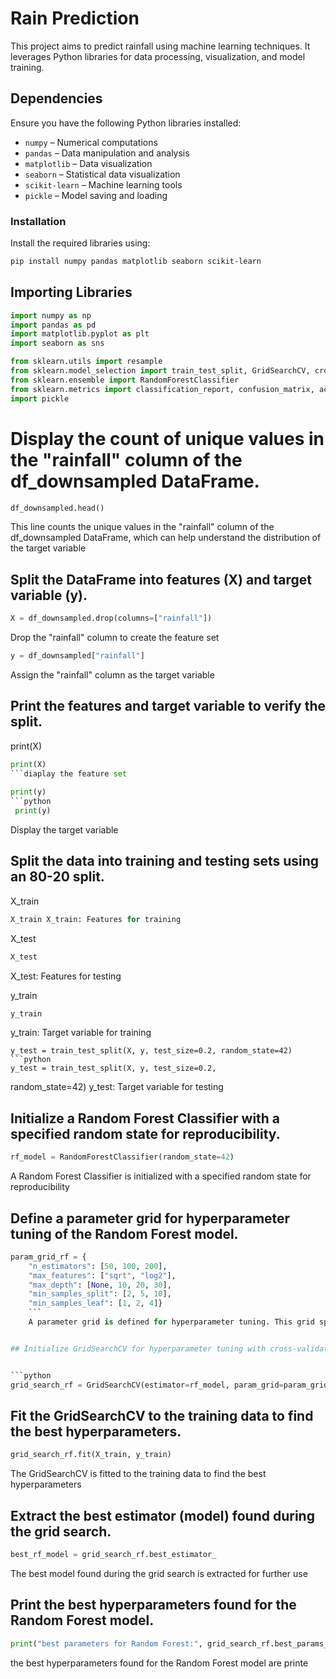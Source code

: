 # Rain Prediction

This project aims to predict rainfall using machine learning techniques. It leverages Python libraries for data processing, visualization, and model training.

## Dependencies
Ensure you have the following Python libraries installed:

- `numpy` – Numerical computations
- `pandas` – Data manipulation and analysis
- `matplotlib` – Data visualization
- `seaborn` – Statistical data visualization
- `scikit-learn` – Machine learning tools
- `pickle` – Model saving and loading

### Installation
Install the required libraries using:
```bash
pip install numpy pandas matplotlib seaborn scikit-learn
```
## Importing Libraries
```python
import numpy as np  
import pandas as pd  
import matplotlib.pyplot as plt  
import seaborn as sns  

from sklearn.utils import resample  
from sklearn.model_selection import train_test_split, GridSearchCV, cross_val_score  
from sklearn.ensemble import RandomForestClassifier  
from sklearn.metrics import classification_report, confusion_matrix, accuracy_score  
import pickle  
```


# Display the count of unique values in the "rainfall" column of the df_downsampled DataFrame.


```python
df_downsampled.head()
```  
This line counts the unique values in the "rainfall" column of the df_downsampled DataFrame, which can help understand the distribution of the target variable

## Split the DataFrame into features (X) and target variable (y).


 
```python
X = df_downsampled.drop(columns=["rainfall"]) 
```
Drop the "rainfall" column to create the feature set 

 

```python
y = df_downsampled["rainfall"] 
```
 Assign the "rainfall" column as the target variable
 

## Print the features and target variable to verify the split.


print(X)
```python 
print(X)
```diaplay the feature set
  
print(y)
```python
 print(y)
 ``` 
 Display the target variable


## Split the data into training and testing sets using an 80-20 split.

X_train
```python
X_train X_train: Features for training
```
 
X_test
```python
X_test 
```
 X_test: Features for testing


 y_train
 ```python
 y_train
 ```
  y_train: Target variable for training
 ```
 y_test = train_test_split(X, y, test_size=0.2, random_state=42)
 ```python
 y_test = train_test_split(X, y, test_size=0.2, 
 ```
 random_state=42) y_test: Target variable for testing

  
 
## Initialize a Random Forest Classifier with a specified random state for reproducibility.


```python
rf_model = RandomForestClassifier(random_state=42)
```
 A Random Forest Classifier is initialized with a specified random state for reproducibility
    

## Define a parameter grid for hyperparameter tuning of the Random Forest model.



```python
param_grid_rf = {
    "n_estimators": [50, 100, 200],
    "max_features": ["sqrt", "log2"],
    "max_depth": [None, 10, 20, 30],
    "min_samples_split": [2, 5, 10],
    "min_samples_leaf": [1, 2, 4]} 
    ```
    A parameter grid is defined for hyperparameter tuning. This grid specifies different values for various hyperparameters of the Random Forest model


## Initialize GridSearchCV for hyperparameter tuning with cross-validation.


```python
grid_search_rf = GridSearchCV(estimator=rf_model, param_grid=param_grid_rf, cv=5, n_jobs=-1, verbose=2) GridSearchCV is initialized to perform hyperparameter tuning with cross-validation. The cv parameter specifies the number of folds for cross-validation, and n_jobs=-1 allows the use of all available processors
```

## Fit the GridSearchCV to the training data to find the best hyperparameters.

```python
grid_search_rf.fit(X_train, y_train)
```
 The GridSearchCV is fitted to the training data to find the best hyperparameters


## Extract the best estimator (model) found during the grid search.


```python
best_rf_model = grid_search_rf.best_estimator_ 
```
The best model found during the grid search is extracted for further use    

## Print the best hyperparameters found for the Random Forest model.


```python
print("best parameters for Random Forest:", grid_search_rf.best_params_) 
```
 the best hyperparameters found for the Random Forest model are printe
    